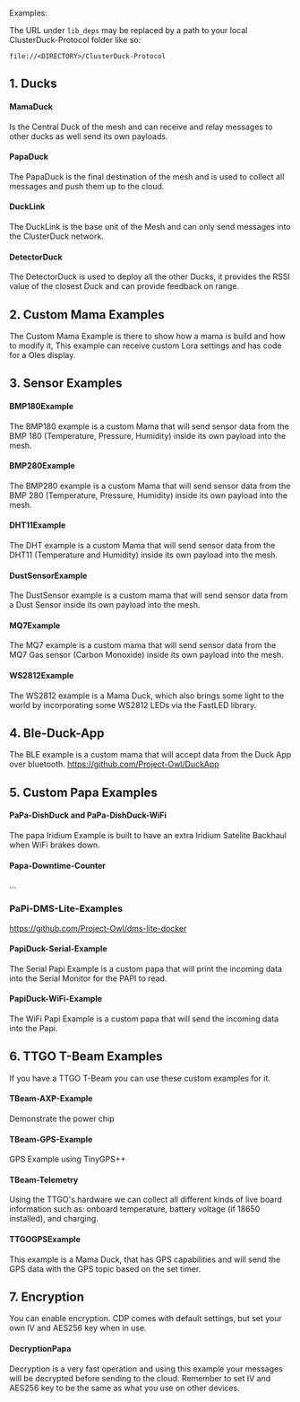 Examples:

The URL under `lib_deps` may be replaced by a path to your local ClusterDuck-Protocol folder like so:
```
file://<DIRECTORY>/ClusterDuck-Protocol
```

## 1. Ducks

#### MamaDuck
Is the Central Duck of the mesh and can receive and relay messages to other ducks as well send its own payloads.

#### PapaDuck
The PapaDuck is the final destination of the mesh and is used to collect all messages and push them up to the cloud.

#### DuckLink
The DuckLink is the base unit of the Mesh and can only send messages into the ClusterDuck network.

#### DetectorDuck
The DetectorDuck is used to deploy all the other Ducks, it provides the RSSI value of the closest Duck and can provide feedback on range.

## 2. Custom Mama Examples
The Custom Mama Example is there to show how a mama is build and how to modify it, This example can receive custom Lora settings and has code for a Oles display.

## 3. Sensor Examples

#### BMP180Example
The BMP180 example is a custom Mama that will send sensor data from the BMP 180 (Temperature, Pressure, Humidity) inside its own payload into the mesh.

#### BMP280Example
The BMP280 example is a custom Mama that will send sensor data from the BMP 280 (Temperature, Pressure, Humidity) inside its own payload into the mesh.

#### DHT11Example
The DHT example is a custom Mama that will send sensor data from the DHT11 (Temperature and Humidity) inside its own payload into the mesh.

#### DustSensorExample
The DustSensor example is a custom mama that will send sensor data from a Dust Sensor inside its own payload into the mesh.

#### MQ7Example
The MQ7 example is a custom mama that will send sensor data from the MQ7 Gas sensor (Carbon Monoxide) inside its own payload into the mesh.

#### WS2812Example
The WS2812 example is a Mama Duck, which also brings some light to the world by incorporating some WS2812 LEDs via the FastLED library.

## 4. Ble-Duck-App
The BLE example is a custom mama that will accept data from the Duck App over bluetooth.
https://github.com/Project-Owl/DuckApp

## 5. Custom Papa Examples

#### PaPa-DishDuck and PaPa-DishDuck-WiFi
The papa Iridium Example is built to have an extra Iridium Satelite Backhaul when WiFi brakes down.

#### Papa-Downtime-Counter
...

### PaPi-DMS-Lite-Examples
https://github.com/Project-Owl/dms-lite-docker

#### PapiDuck-Serial-Example
The Serial Papi Example is a custom papa that will print the incoming data into the Serial Monitor for the PAPI to read.

#### PapiDuck-WiFi-Example
The WiFi Papi Example is a custom papa that will send the incoming data into the Papi.

## 6. TTGO T-Beam Examples
If you have a TTGO T-Beam you can use these custom examples for it.

#### TBeam-AXP-Example
Demonstrate the power chip

#### TBeam-GPS-Example
GPS Example using TinyGPS++

#### TBeam-Telemetry
Using the TTGO's hardware we can collect all different kinds of live board information such as: onboard temperature, battery voltage (if 18650 installed), and charging.

#### TTGOGPSExample
This example is a Mama Duck, that has GPS capabilities and will send the GPS data with the GPS topic based on the set timer.

## 7. Encryption
You can enable encryption. CDP comes with default settings, but set your own IV and AES256 key when in use.

#### DecryptionPapa
Decryption is a very fast operation and using this example your messages will be decrypted before sending to the cloud. Remember to set IV and AES256 key to be the same as what you use on other devices.
